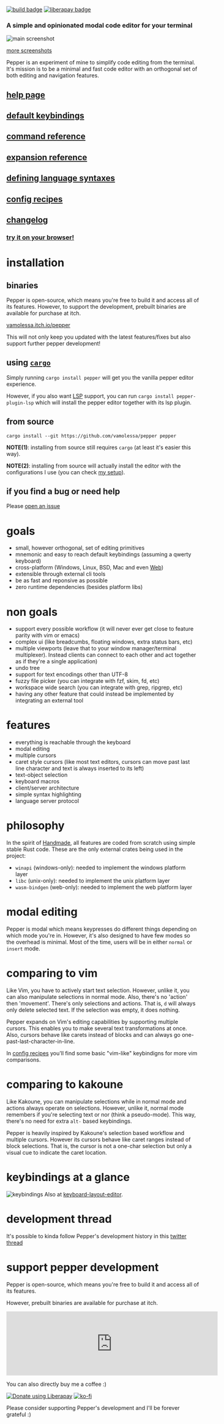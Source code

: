 [![build badge](https://github.com/vamolessa/pepper/workflows/rust/badge.svg?branch=master)](https://github.com/vamolessa/pepper)
[![liberapay badge](https://img.shields.io/liberapay/goal/lessa.svg?logo=liberapay)](https://liberapay.com/lessa/donate)

### A simple and opinionated modal code editor for your terminal

![main screenshot](https://vamolessa.github.io/pepper/_github/screenshots/main.png)

[more screenshots](https://vamolessa.github.io/pepper/_github/screenshots/)

Pepper is an experiment of mine to simplify code editing from the terminal.
It's mission is to be a minimal and fast code editor with an orthogonal set of both editing and navigation features.

## [help page](https://vamolessa.github.io/pepper/pepper/rc/help)
## [default keybindings](https://vamolessa.github.io/pepper/pepper/rc/bindings)
## [command reference](https://vamolessa.github.io/pepper/pepper/rc/command_reference)
## [expansion reference](https://vamolessa.github.io/pepper/pepper/rc/expansion_reference)
## [defining language syntaxes](https://vamolessa.github.io/pepper/pepper/rc/language_syntax_definitions)
## [config recipes](https://vamolessa.github.io/pepper/pepper/rc/config_recipes)
## [changelog](https://vamolessa.github.io/pepper/pepper/rc/changelog)

### [try it on your browser!](https://vamolessa.github.io/pepper/web)

# installation

## binaries
Pepper is open-source, which means you're free to build it and access all of its features.
However, to support the development, prebuilt binaries are available for purchase at itch.

[vamolessa.itch.io/pepper](https://vamolessa.itch.io/pepper)

This will not only keep you updated with the latest features/fixes but also support further
pepper development!

## using [`cargo`](https://doc.rust-lang.org/cargo/)
Simply running `cargo install pepper` will get you the vanilla pepper editor experience.

However, if you also want [LSP](https://microsoft.github.io/language-server-protocol/) support,
you can run `cargo install pepper-plugin-lsp` which will install the pepper editor together with its lsp plugin.

## from source
```
cargo install --git https://github.com/vamolessa/pepper pepper
```

**NOTE(1)**: installing from source still requires `cargo` (at least it's easier this way).

**NOTE(2)**: installing from source will actually install the editor with the configurations I use
(you can check [my setup](https://github.com/vamolessa/pepper/blob/master/mine/src/main.rs)).

## if you find a bug or need help
Please [open an issue](https://github.com/vamolessa/pepper/issues)

# goals

- small, however orthogonal, set of editing primitives
- mnemonic and easy to reach default keybindings (assuming a qwerty keyboard)
- cross-platform (Windows, Linux, BSD, Mac and even [Web](https://vamolessa.github.io/pepper/web))
- extensible through external cli tools
- be as fast and reponsive as possible
- zero runtime dependencies (besides platform libs)

# non goals

- support every possible workflow (it will never ever get close to feature parity with vim or emacs)
- complex ui (like breadcumbs, floating windows, extra status bars, etc)
- multiple viewports (leave that to your window manager/terminal multiplexer). Instead clients can connect to each other and act together as if they're a single application)
- undo tree
- support for text encodings other than UTF-8
- fuzzy file picker (you can integrate with fzf, skim, fd, etc)
- workspace wide search (you can integrate with grep, ripgrep, etc)
- having any other feature that could instead be implemented by integrating an external tool

# features

- everything is reachable through the keyboard
- modal editing
- multiple cursors
- caret style cursors (like most text editors,
cursors can move past last line character and text is always inserted to its left)
- text-object selection
- keyboard macros
- client/server architecture
- simple syntax highlighting
- language server protocol

# philosophy

In the spirit of [Handmade](https://handmade.network/),
all features are coded from scratch using simple stable Rust code.
These are the only external crates being used in the project:
- `winapi` (windows-only): needed to implement the windows platform layer
- `libc` (unix-only): needed to implement the unix platform layer
- `wasm-bindgen` (web-only): needed to implement the web platform layer

# modal editing

Pepper is modal which means keypresses do different things depending on which mode you're in.
However, it's also designed to have few modes so the overhead is minimal. Most of the time, users will be in
either `normal` or `insert` mode.

# comparing to vim

Like Vim, you have to actively start text selection.
However, unlike it, you can also manipulate selections in normal mode.
Also, there's no 'action' then 'movement'. There's only selections and actions.
That is, `d` will always only delete selected text. If the selection was empty, it does nothing.

Pepper expands on Vim's editing capabilities by supporting multiple cursors.
This enables you to make several text transformations at once.
Also, cursors behave like carets instead of blocks and can always go one-past-last-character-in-line.

In [config recipes](https://vamolessa.github.io/pepper/pepper/rc/config_recipes#vim-bindings) you'll find some basic "vim-like" keybindigns
for more vim comparisons.

# comparing to kakoune

Like Kakoune, you can manipulate selections while in normal mode and actions always operate on selections.
However, unlike it, normal mode remembers if you're selecting text or nor (think a pseudo-mode).
This way, there's no need for extra `alt-` based keybindings.

Pepper is heavily inspired by Kakoune's selection based workflow and multiple cursors.
However its cursors behave like caret ranges instead of block selections.
That is, the cursor is not a one-char selection but only a visual cue to indicate the caret location.

# keybindings at a glance

![keybindings](https://vamolessa.github.io/pepper/_github/images/keybindings.png)
Also at [keyboard-layout-editor](http://www.keyboard-layout-editor.com/#/gists/175ca15e15b350e1a2a808fe0b5eecb5).

# development thread
It's possible to kinda follow Pepper's development history in this
[twitter thread](https://twitter.com/ahvamolessa/status/1276978064166182913)

# support pepper development
Pepper is open-source, which means you're free to build it and access all of its features.

However, prebuilt binaries are available for purchase at itch.

<iframe src="https://itch.io/embed/810985?linkback=true" width="552" height="167" frameborder="0">
  <a href="https://vamolessa.itch.io/pepper">pepper code editor by Matheus Lessa Rodrigues</a>
</iframe>

You can also directly buy me a coffee :)

<a href="https://liberapay.com/lessa/donate"><img alt="Donate using Liberapay" src="https://liberapay.com/assets/widgets/donate.svg"></a>
[![ko-fi](https://ko-fi.com/img/githubbutton_sm.svg)](https://ko-fi.com/K3K86X3RD)

Please consider supporting Pepper's development and I'll be forever grateful :)
